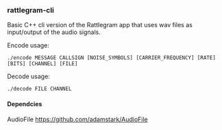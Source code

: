 
### rattlegram-cli

Basic C++ cli version of the Rattlegram app that uses wav files as input/output of the audio signals.

Encode usage:
```
./encode MESSAGE CALLSIGN [NOISE_SYMBOLS] [CARRIER_FREQUENCY] [RATE] [BITS] [CHANNEL] [FILE]
```

Decode usage:
```
./decode FILE CHANNEL
```
#### Dependcies
AudioFile https://github.com/adamstark/AudioFile
